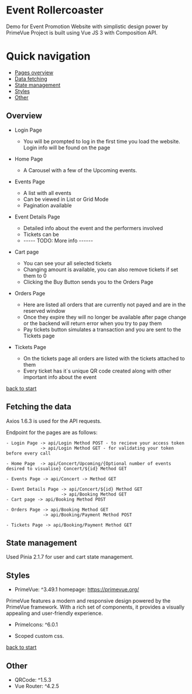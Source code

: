 # Event Rollercoaster

Demo for Event Promotion Website with simplistic design power by PrimeVue
Project  is built using Vue JS 3 with Composition API.


# Quick navigation

- [Pages overview](#overview)
- [Data fetching](#fetching-the-data)
- [State management](#state-management)
- [Styles](#styles)
- [Other](#other)


## Overview
- Login Page
    * You will be prompted to log in the first time you load the website. Login info will be found on the page

- Home Page 
    * A Carousel with a few of the Upcoming events. 

- Events Page
    * A list with all events
    * Can be viewed in List or Grid Mode
    * Pagination available

- Event Details Page
    * Detailed info about the event and the performers involved
    * Tickets can be 
    * ----- TODO: More info ------

- Cart page
    * You can see your all selected tickets
    * Changing amount is available, you can also remove tickets if set them to 0
    * Clicking the Buy Button sends you to the Orders Page

- Orders Page
    * Here are listed all orders that are currently not payed and are in the reserved window
    * Once they expire they will no longer be available after page change or the backend will return error when you try to pay them
    * Pay tickets button simulates a transaction and you are sent to the Tickets page

- Tickets Page
    * On the tickets page all orders are listed with the tickets attached to them
    * Every ticket has it`s unique QR code created along with other important info about the event

[back to start](#event-rollercoaster)

## Fetching the data

Axios  1.6.3 is used for the API requests.

Endpoint for the pages are as follows:

    - Login Page -> api/Login Method POST - to recieve your access token
                 -> api/Login Method GET - for validating your token before every call

    - Home Page  -> api/Concert/Upcoming/{Optional number of events desired to visualise} Concert/${id} Method GET

    - Events Page -> api/Concert -> Method GET

    - Event Details Page -> api/Concert/${id} Method GET
                         -> api/Booking Method GET
    - Cart page -> api/Booking Method POST

    - Orders Page -> api/Booking Method GET
                  -> api/Booking/Payment Method POST

    - Tickets Page -> api/Booking/Payment Method GET


## State management

Used Pinia 2.1.7 for user and cart state management.


## Styles
- PrimeVue: ^3.49.1  homepage: https://primevue.org/

PrimeVue features a modern and responsive design powered by the PrimeVue framework. With a rich set of components, it provides a visually appealing and user-friendly experience.

- PrimeIcons: ^6.0.1

- Scoped custom css.


[back to start](#event-rollercoaster)

## Other
 - QRCode: ^1.5.3
 - Vue Router: ^4.2.5
